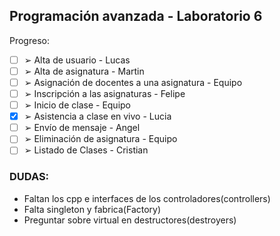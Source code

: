## Programación avanzada - Laboratorio 6

Progreso:

- [ ] ➢ Alta de usuario - Lucas
- [ ] ➢ Alta de asignatura - Martin
- [ ] ➢ Asignación de docentes a una asignatura - Equipo
- [ ] ➢ Inscripción a las asignaturas - Felipe
- [ ] ➢ Inicio de clase - Equipo
- [x] ➢ Asistencia a clase en vivo - Lucia
- [ ] ➢ Envío de mensaje - Angel
- [ ] ➢ Eliminación de asignatura - Equipo
- [ ] ➢ Listado de Clases - Cristian

### DUDAS:

- Faltan los cpp e interfaces de los controladores(controllers)
- Falta singleton y fabrica(Factory)
- Preguntar sobre virtual en destructores(destroyers)